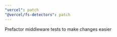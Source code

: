 ```yaml
---
"vercel": patch
"@vercel/fs-detectors": patch
---
```


Prefactor middleware tests to make changes easier
